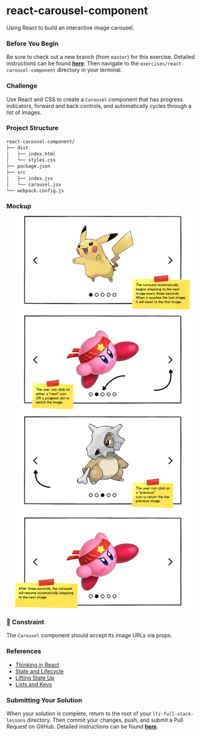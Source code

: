 # react-carousel-component

Using React to build an interactive image carousel.

### Before You Begin

Be sure to check out a new branch (from `master`) for this exercise. Detailed instructions can be found [**here**](../../guides/before-each-exercise.md). Then navigate to the `exercises/react-carousel-component` directory in your terminal.

### Challenge

Use React and CSS to create a `Carousel` component that has progress indicators, forward and back controls, and automatically cycles through a list of images.

### Project Structure

```shell
react-carousel-component/
├── dist
│   ├── index.html
│   └── styles.css
├── package.json
├── src
│   ├── index.jsx
│   └── carousel.jsx
└── webpack.config.js
```

### Mockup

<p align="center">
  <img src="carousel.png"/>
</p>

### 🚧 Constraint

The `Carousel` component should accept its image URLs via props.

### References

- [Thinking in React](https://reactjs.org/docs/thinking-in-react.html)
- [State and Lifecycle](https://reactjs.org/docs/state-and-lifecycle.html)
- [Lifting State Up](https://reactjs.org/docs/lifting-state-up.html)
- [Lists and Keys](https://reactjs.org/docs/lists-and-keys.html)

### Submitting Your Solution

When your solution is complete, return to the root of your `lfz-full-stack-lessons` directory. Then commit your changes, push, and submit a Pull Request on GitHub. Detailed instructions can be found [**here**](../../guides/after-each-exercise.md).
